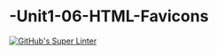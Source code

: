 # -Unit1-06-HTML-Favicons
[![GitHub's Super Linter](https://github.com/ICS20-Programming-LilyC/-Unit1-06-HTML-Favicons/workflows/GitHub's%20Super%20Linter/badge.svg)](https://github.com/ICS20-Programming-LilyC/-Unit1-06-HTML-Favicons/actions)